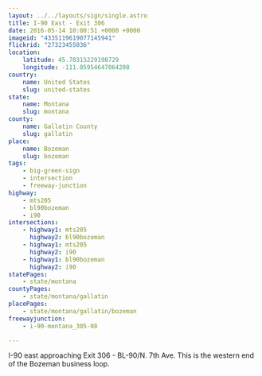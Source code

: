 ```yaml
---
layout: ../../layouts/sign/single.astro
title: I-90 East - Exit 306
date: 2016-05-14 10:00:51 +0000 +0000
imageid: "4335119619077145941"
flickrid: "27323455036"
location:
    latitude: 45.70315229198729
    longitude: -111.05954647064208
country:
    name: United States
    slug: united-states
state:
    name: Montana
    slug: montana
county:
    name: Gallatin County
    slug: gallatin
place:
    name: Bozeman
    slug: bozeman
tags:
    - big-green-sign
    - intersection
    - freeway-junction
highway:
    - mts205
    - bl90bozeman
    - i90
intersections:
    - highway1: mts205
      highway2: bl90bozeman
    - highway1: mts205
      highway2: i90
    - highway1: bl90bozeman
      highway2: i90
statePages:
    - state/montana
countyPages:
    - state/montana/gallatin
placePages:
    - state/montana/gallatin/bozeman
freewayjunction:
    - i-90-montana_305-08

---
```

I-90 east approaching Exit 306 - BL-90/N. 7th Ave.  This is the western end of the Bozeman business loop.